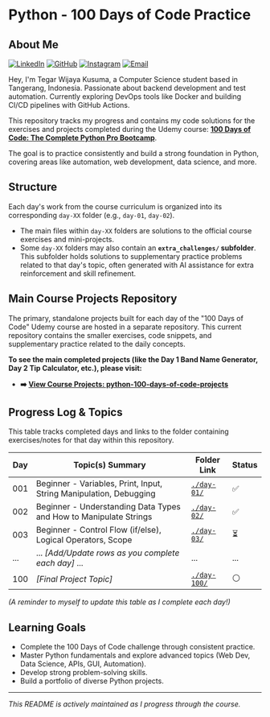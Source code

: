 # Python - 100 Days of Code Practice

## About Me

[![LinkedIn](https://img.shields.io/badge/LinkedIn-0077B5?style=for-the-badge&logo=linkedin&logoColor=white)](https://www.linkedin.com/in/tegar-wijaya-kusuma-591a881b9/)
[![GitHub](https://img.shields.io/badge/GitHub-100000?style=for-the-badge&logo=github&logoColor=white)](https://github.com/Coraa-12)
[![Instagram](https://img.shields.io/badge/Instagram-E4405F?style=for-the-badge&logo=instagram&logoColor=white)](https://www.instagram.com/tgr.wjya/)
[![Email](https://img.shields.io/badge/Email-D14836?style=for-the-badge&logo=gmail&logoColor=white)](mailto:tegarwijayakusuma2004@gmail.com)

Hey, I'm Tegar Wijaya Kusuma, a Computer Science student based in Tangerang, Indonesia. Passionate about backend development and test automation. Currently exploring DevOps tools like Docker and building CI/CD pipelines with GitHub Actions.

This repository tracks my progress and contains my code solutions for the exercises and projects completed during the Udemy course: **[100 Days of Code: The Complete Python Pro Bootcamp](https://www.udemy.com/course/100-days-of-code/)**.

The goal is to practice consistently and build a strong foundation in Python, covering areas like automation, web development, data science, and more.

## Structure

Each day's work from the course curriculum is organized into its corresponding `day-XX` folder (e.g., `day-01`, `day-02`).

* The main files within `day-XX` folders are solutions to the official course exercises and mini-projects.
* Some `day-XX` folders may also contain an **`extra_challenges/` subfolder**. This subfolder holds solutions to supplementary practice problems related to that day's topic, often generated with AI assistance for extra reinforcement and skill refinement.

## Main Course Projects Repository

The primary, standalone projects built for each day of the "100 Days of Code" Udemy course are hosted in a separate repository. This current repository contains the smaller exercises, code snippets, and supplementary practice related to the daily concepts.

**To see the main completed projects (like the Day 1 Band Name Generator, Day 2 Tip Calculator, etc.), please visit:**

* **➡️ [View Course Projects: python-100-days-of-code-projects](https://github.com/Coraa-12/python-100-days-of-code-projects)**

## Progress Log & Topics

This table tracks completed days and links to the folder containing exercises/notes for that day within this repository.

| Day | Topic(s) Summary                                         | Folder Link        | Status |
|-----|------------------------------------------------------------|--------------------|--------|
| 001 | Beginner - Variables, Print, Input, String Manipulation, Debugging | [`./day-01/`](./day-01/) | ✅     |
| 002 | Beginner - Understanding Data Types and How to Manipulate Strings | [`./day-02/`](./day-02/) | ✅     | 
| 003 | Beginner - Control Flow (if/else), Logical Operators, Scope | [`./day-03/`](./day-03/) | ⏳     |
| ... | ... *[Add/Update rows as you complete each day]* ...      | ...                | ...    |
| 100 | *[Final Project Topic]* | [`./day-100/`](./day-100/)| ⚪     |

*(A reminder to myself to update this table as I complete each day!)*

## Learning Goals

* Complete the 100 Days of Code challenge through consistent practice.
* Master Python fundamentals and explore advanced topics (Web Dev, Data Science, APIs, GUI, Automation).
* Develop strong problem-solving skills.
* Build a portfolio of diverse Python projects.

---
*This README is actively maintained as I progress through the course.*
